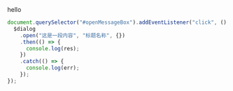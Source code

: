 <script setup>
import { onMounted } from 'vue'
import { EaMessage } from "../components/ea-message/MessageClass.js"

import { EaDialog } from "../components/ea-dialog/EaDialogClass.js"

onMounted(() => {
    import('../index.js')
    import('./index.scss')

    const $dialog = new EaDialog();
    const $message = new EaMessage();

    document.querySelector("#openMessageBox").addEventListener("click", () => {
        $dialog
            .open("这是一段内容", "标题名称", {
                confirmButtonText: "确定",
            })
            .then(() => {
                $message.open("用户确认了该弹窗");
            })
            .catch(() => {
                $message.open("用户关闭了该弹窗");
            });
    });
})

</script>

<div class="demo">
    <!-- <ea-message-box></ea-message-box> -->
    <ea-button type="primary" id="openMessageBox">hello</ea-button>
</div>

```js
document.querySelector("#openMessageBox").addEventListener("click", () => {
  $dialog
    .open("这是一段内容", "标题名称", {})
    .then(() => {
      console.log(res);
    })
    .catch(() => {
      console.log(err);
    });
});
```
